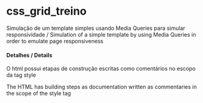 # css_grid_treino
Simulação de um template simples usando Media Queries para simular responsividade / Simulation of a simple template by using Media Queries in order to emulate page responsiveness

<h4>Detalhes / Details</h4>
<p>O html possui etapas de construção escritas como comentários no escopo da tag style</p>
<p>The HTML has building steps as documentation written as commentaries in the scope of the style tag</p>
